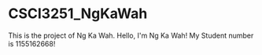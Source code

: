 # CSCI3251_NgKaWah
This is the project of Ng Ka Wah.
Hello, I'm Ng Ka Wah!
My Student number is 1155162668!
